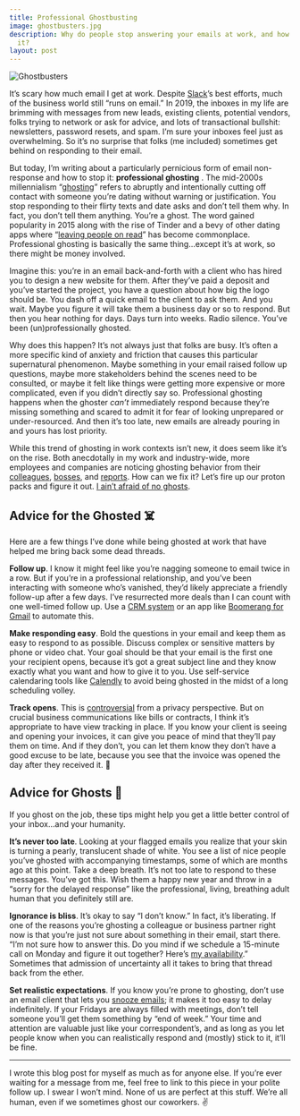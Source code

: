 ```yaml
---
title: Professional Ghostbusting
image: ghostbusters.jpg
description: Why do people stop answering your emails at work, and how can you stop
  it?
layout: post
---
```


![Ghostbusters](/uploads/ghostbusters.jpg)

It’s scary how much email I get at work. Despite [Slack](https://slack.com "Slack")’s best efforts, much of the business world still “runs on email.” In 2019, the inboxes in my life are brimming with messages from new leads, existing clients, potential vendors, folks trying to network or ask for advice, and lots of transactional bullshit: newsletters, password resets, and spam. I’m sure your inboxes feel just as overwhelming. So it’s no surprise that folks (me included) sometimes get behind on responding to their email.

But today, I’m writing about a particularly pernicious form of email non-response and how to stop it: **professional ghosting** . The mid-2000s millennialism “[ghosting](https://en.wikipedia.org/wiki/Ghosting_(relationships))” refers to abruptly and intentionally cutting off contact with someone you’re dating without warning or justification. You stop responding to their flirty texts and date asks and don’t tell them why. In fact, you don’t tell them anything. You’re a ghost. The word gained popularity in 2015 along with the rise of Tinder and a bevy of other dating apps where “[leaving people on read](https://www.theguardian.com/culture/2017/mar/17/i-know-theyve-seen-my-message-so-why-havent-they-replied)” has become commonplace. Professional ghosting is basically the same thing…except it’s at work, so there might be money involved.

Imagine this: you’re in an email back-and-forth with a client who has hired you to design a new website for them. After they’ve paid a deposit and you’ve started the project, you have a question about how big the logo should be. You dash off a quick email to the client to ask them. And you wait. Maybe you figure it will take them a business day or so to respond. But then you hear nothing for days. Days turn into weeks. Radio silence. You’ve been (un)professionally ghosted.

Why does this happen? It’s not always just that folks are busy. It’s often a more specific kind of anxiety and friction that causes this particular supernatural phenomenon. Maybe something in your email raised follow up questions, maybe more stakeholders behind the scenes need to be consulted, or maybe it felt like things were getting more expensive or more complicated, even if you didn’t directly say so. Professional ghosting happens when the ghoster _can’t_ immediately respond because they’re missing something and scared to admit it for fear of looking unprepared or under-resourced. And then it’s too late, new emails are already pouring in and yours has lost priority.

While this trend of ghosting in work contexts isn’t new, it does seem like it’s on the rise. Both anecdotally in my work and industry-wide, more employees and companies are noticing ghosting behavior from their [colleagues](https://www.hrbartender.com/2016/recruiting/professional-ghosting-new-no/), [bosses](https://www.washingtonpost.com/business/2018/12/12/workers-are-ghosting-their-employers-like-bad-dates/), and [reports](https://medium.com/brilliantforge/stop-ghosting-its-damaging-your-professional-reputation-44b2a200cc38). How can we fix it? Let’s fire up our proton packs and figure it out. [I ain’t afraid of no ghosts](https://www.youtube.com/watch?v=m9We2XsVZfc).

## Advice for the Ghosted ☠️

Here are a few things I’ve done while being ghosted at work that have helped me bring back some dead threads.

**Follow up**. I know it might feel like you’re nagging someone to email twice in a row. But if you’re in a professional relationship, and you’ve been interacting with someone who’s vanished, they’d likely appreciate a friendly follow-up after a few days. I’ve resurrected more deals than I can count with one well-timed follow up. Use a [CRM system](https://en.wikipedia.org/wiki/Customer-relationship_management) or an app like [Boomerang for Gmail](https://www.boomeranggmail.com/) to automate this.

**Make responding easy**. Bold the questions in your email and keep them as easy to respond to as possible. Discuss complex or sensitive matters by phone or video chat. Your goal should be that your email is the first one your recipient opens, because it’s got a great subject line and they know exactly what you want and how to give it to you. Use self-service calendaring tools like [Calendly](https://calendly.com/) to avoid being ghosted in the midst of a long scheduling volley.

**Track opens**. This is [controversial](https://appadvice.com/appnn/2015/07/readdles-spark-email-app-gains-new-features-but-loses-some) from a privacy perspective. But on crucial business communications like bills or contracts, I think it’s appropriate to have view tracking in place. If you know your client is seeing and opening your invoices, it can give you peace of mind that they’ll pay them on time. And if they don’t, you can let them know they don’t have a good excuse to be late, because you see that the invoice was opened the day after they received it. 👀

## Advice for Ghosts 👻

If you ghost on the job, these tips might help you get a little better control of your inbox…and your humanity.

**It’s never too late**. Looking at your flagged emails you realize that your skin is turning a pearly, translucent shade of white. You see a list of nice people you’ve ghosted with accompanying timestamps, some of which are months ago at this point. Take a deep breath. It’s not too late to respond to these messages. You’ve got this. Wish them a happy new year and throw in a “sorry for the delayed response” like the professional, living, breathing adult human that you definitely still are.

**Ignorance is bliss**. It’s okay to say “I don’t know.” In fact, it’s liberating. If one of the reasons you’re ghosting a colleague or business partner right now is that you’re just not sure about something in their email, start there. “I’m not sure how to answer this. Do you mind if we schedule a 15-minute call on Monday and figure it out together? Here’s [my availability](https://calendly.com/matthewbischoff/15min).” Sometimes that admission of uncertainty all it takes to bring that thread back from the ether.

**Set realistic expectations**.  If you know you’re prone to ghosting, don’t use an email client that lets you [snooze emails](https://sparkmailapp.com/features/snooze); it makes it too easy to delay indefinitely. If your Fridays are always filled with meetings, don’t tell someone you’ll get them something by “end of week.” Your time and attention are valuable just like your correspondent’s, and as long as you let people know when you can realistically respond and (mostly) stick to it, it’ll be fine.


----


I wrote this blog post for myself as much as for anyone else. If you’re ever waiting for a message from me, feel free to link to this piece in your polite follow up. I swear I won’t mind. None of us are perfect at this stuff. We’re all human, even if we sometimes ghost our coworkers. ✌️
